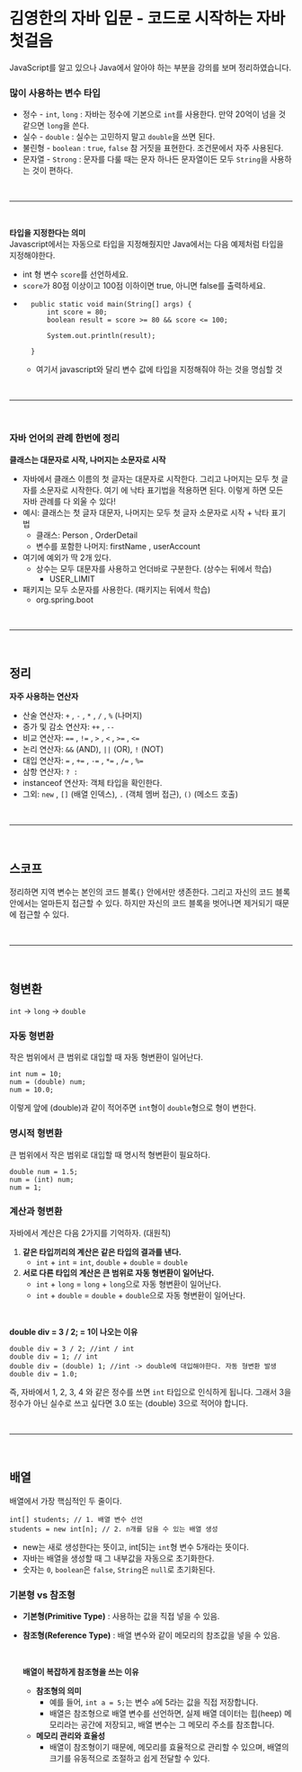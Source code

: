 # 김영한의 자바 입문 - 코드로 시작하는 자바 첫걸음
JavaScript를 알고 있으나 Java에서 알아야 하는 부분을 강의를 보며 정리하였습니다.


###  많이 사용하는 변수 타입

- 정수 - `int`, `long` : 자바는 정수에 기본으로 `int`를 사용한다. 만약 20억이 넘을 것 같으면 `long`을 쓴다.
- 실수 - `double` : 실수는 고민하지 말고 `double`을 쓰면 된다.
- 불린형 - `boolean` : `true`, `false` 참 거짓을 표현한다. 조건문에서 자주 사용된다.
- 문자열 - `Strong` : 문자를 다룰 때는 문자 하나든 문자열이든 모두 `String`을 사용하는 것이 편하다.

<br>

---

<br>

**타입을 지정한다는 의미**   
Javascript에서는 자동으로 타입을 지정해줬지만 Java에서는 다음 예제처럼 타입을 지정해야한다.

- int 형 변수 `score`를 선언하세요.
- `score`가 80점 이상이고 100점 이하이면 true, 아니면 false를 출력하세요.
- ```
    public static void main(String[] args) {
        int score = 80;
        boolean result = score >= 80 && score <= 100;

        System.out.println(result);
        
    }
    ```
  -   여기서 javascript와 달리 변수 값에 타입을 지정해줘야 하는 것을 명심할 것

<br>

---

<br>

### 자바 언어의 관례 한번에 정리
**클래스는 대문자로 시작, 나머지는 소문자로 시작**
- 자바에서 클래스 이름의 첫 글자는 대문자로 시작한다. 그리고 나머지는 모두 첫 글자를 소문자로 시작한다. 여기
에 낙타 표기법을 적용하면 된다. 이렇게 하면 모든 자바 관례를 다 외울 수 있다!
- 예시: 클래스는 첫 글자 대문자, 나머지는 모두 첫 글자 소문자로 시작 + 낙타 표기법
  - 클래스: Person , OrderDetail
  - 변수를 포함한 나머지: firstName , userAccount 
- 여기에 예외가 딱 2개 있다.
  - 상수는 모두 대문자를 사용하고 언더바로 구분한다. (상수는 뒤에서 학습)
    - USER_LIMIT
- 패키지는 모두 소문자를 사용한다. (패키지는 뒤에서 학습)
  - org.spring.boot

<br>

---

<br>

## 정리
**자주 사용하는 연산자**
- 산술 연산자: `+` , `-` , `*` , `/` , `%` (나머지)
- 증가 및 감소 연산자: `++` , `--`
- 비교 연산자: `==` , `!=` , `>` , `<` , `>=` , `<=`
- 논리 연산자: `&&` (AND), `||` (OR), `!` (NOT)
- 대입 연산자: `=` , `+=` , `-=` , `*=` , `/=` , `%=`
- 삼항 연산자: `? :`
- instanceof 연산자: 객체 타입을 확인한다.
- 그외: `new` , `[]` (배열 인덱스), `.` (객체 멤버 접근), `()` (메소드 호출)

<br>

---

<br>

## 스코프
정리하면 지역 변수는 본인의 코드 블록`{}` 안에서만 생존한다. 그리고 자신의 코드 블록 안에서는 얼마든지 접근할 수 있다. 하지만 자신의 코드 블록을 벗어나면 제거되기 때문에 접근할 수 있다.   

<br>

---

<br>

## 형변환
`int` -> `long` -> `double`
### 자동 형변환
작은 범위에서 큰 범위로 대입할 때 자동 형변환이 일어난다.
```
int num = 10;
num = (double) num;
num = 10.0;
```
이렇게 앞에 (double)과 같이 적어주면 `int`형이 `double`형으로 형이 변한다.

### 명시적 형변환
큰 범위에서 작은 범위로 대입할 때 명시적 형변환이 필요하다.
```
double num = 1.5;
num = (int) num;
num = 1;
```

### 계산과 형변환
자바에서 계산은 다음 2가지를 기억하자. (대원칙)
1. **같은 타입끼리의 계산은 같은 타입의 결과를 낸다.**
   - `int` + `int` = `int`, `double` + `double` = `double`
2. **서로 다른 타입의 계산은 큰 범위로 자동 형변환이 일어난다.**
   - `int` + `long` = `long` + `long`으로 자동 형변환이 일어난다.
   - `int` + `double` = `double` + `double`으로 자동 형변환이 일어난다.
   
<br>

**double div = 3 / 2; = 1이 나오는 이유**
```
double div = 3 / 2; //int / int
double div = 1; // int
double div = (double) 1; //int -> double에 대입해야한다. 자동 형변환 발생
double div = 1.0;
```
즉, 자바에서 1, 2, 3, 4 와 같은 정수를 쓰면 `int` 타입으로 인식하게 됩니다. 그래서 3을 정수가 아닌 실수로 쓰고 싶다면 3.0 또는 (double) 3으로 적어야 합니다.


<br>

---

<br>

## 배열
배열에서 가장 핵심적인 두 줄이다.
```
int[] students; // 1. 배열 변수 선언
students = new int[n]; // 2. n개를 담을 수 있는 배열 생성 
```
- new는 새로 생성한다는 뜻이고, int[5]는 `int`형 변수 5개라는 뜻이다.
- 자바는 배열을 생성할  때 그 내부값을 자동으로 초기화한다.
- 숫자는 `0`, `boolean`은 `false`, `String`은 `null`로 초기화된다.

### 기본형 vs 참조형
- **기본형(Primitive Type)** : 사용하는 값을 직접 넣을 수 있음.
- **참조형(Reference Type)** : 배열 변수와 같이 메모리의 참조값을 넣을 수 있음.

  <br>

  **배열이 복잡하게 참조형을 쓰는 이유**
  - **참조형의 의미**
    - 예를 들어, `int a = 5;`는 변수 `a`에 5라는 값을 직접 저장합니다.
    - 배열은 참조형으로 배열 변수를 선언하면, 실제 배열 데이터는 힙(heep) 메모리라는 공간에 저장되고, 배열 변수는 그 메모리 주소를 참조합니다.
  - **메모리 관리와 효율성**
    - 배열이 참조형이기 때문에, 메모리를 효율적으로 관리할 수 있으며, 배열의 크기를 유동적으로 조절하고 쉽게 전달할 수 있다.
























